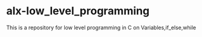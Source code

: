 # alx-low_level_programming
This is a repository for low level programming in C on Variables,if_else,while
